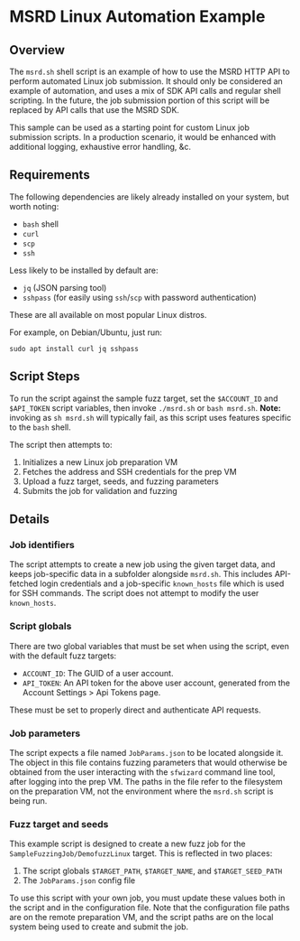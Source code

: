 # MSRD Linux Automation Example

## Overview

The `msrd.sh` shell script is an example of how to use the MSRD HTTP API to
perform automated Linux job submission. It should only be considered an example
of automation, and uses a mix of SDK API calls and regular shell scripting. In
the future, the job submission portion of this script will be replaced by API
calls that use the MSRD SDK.

This sample can be used as a starting point for custom Linux job submission
scripts. In a production scenario, it would be enhanced with additional logging,
exhaustive error handling, &c.

## Requirements

The following dependencies are likely already installed on your system, but
worth noting:

- `bash` shell
- `curl`
- `scp`
- `ssh`

Less likely to be installed by default are:

- `jq` (JSON parsing tool)
- `sshpass` (for easily using `ssh`/`scp` with password authentication)

These are all available on most popular Linux distros.

For example, on Debian/Ubuntu, just run:

```
sudo apt install curl jq sshpass
```

## Script Steps

To run the script against the sample fuzz target, set the `$ACCOUNT_ID` and
`$API_TOKEN` script variables, then invoke `./msrd.sh` or `bash msrd.sh`.
**Note:** invoking as `sh msrd.sh` will typically fail, as this script uses
features specific to the `bash` shell.

The script then attempts to:

1. Initializes a new Linux job preparation VM
1. Fetches the address and SSH credentials for the prep VM
1. Upload a fuzz target, seeds, and fuzzing parameters
1. Submits the job for validation and fuzzing

## Details

### Job identifiers

The script attempts to create a new job using the given target data, and keeps
job-specific data in a subfolder alongside `msrd.sh`. This includes API-fetched
login credentials and a job-specific `known_hosts` file which is used for SSH
commands. The script does not attempt to modify the user `known_hosts`.

### Script globals

There are two global variables that must be set when using the script, even with
the default fuzz targets:

- `ACCOUNT_ID`: The GUID of a user account.
- `API_TOKEN`: An API token for the above user account, generated from the
  Account Settings > Api Tokens page.

These must be set to properly direct and authenticate API requests.

### Job parameters

The script expects a file named `JobParams.json` to be located alongside it. The
object in this file contains fuzzing parameters that would otherwise be obtained
from the user interacting with the `sfwizard` command line tool, after logging
into the prep VM. The paths in the file refer to the filesystem on the
preparation VM, not the environment where the `msrd.sh` script is being run.

### Fuzz target and seeds

This example script is designed to create a new fuzz job for the
`SampleFuzzingJob/DemofuzzLinux` target. This is reflected in two places:

1. The script globals `$TARGET_PATH`, `$TARGET_NAME`, and `$TARGET_SEED_PATH`
1. The `JobParams.json` config file

To use this script with your own job, you must update these values both in the
script and in the configuration file. Note that the configuration file paths are
on the remote preparation VM, and the script paths are on the local system being
used to create and submit the job.
